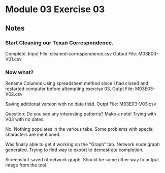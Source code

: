 # Module 03 Exercise 03
## Notes

### Start Cleaning our Texan Correspondence.
Complete.
Input File: cleaned-correspondence.csv
Output File: M03E03-V01.csv

### Now what?
Rename Columns
Using spreadsheet method since I had closed and restarted computer before attempting exercise 03.
Outpt File: M03E03-V02.csv

Saving additonal version with no date field.
Outpt File: M03E03-V03.csv

Question: Do you see any interesting patterns? Make a note!
Trying with V03 with no dates.

No.  Nothing populates in the various tabs.  Some problems with special characters are mentioned.

Was finally able to get it working on the "Graph" tab.  Network node graph generated.  Trying to find way to export to demostrate completion.

Screenshot saved of network graph.  Should be some other way to output image from the tool.




